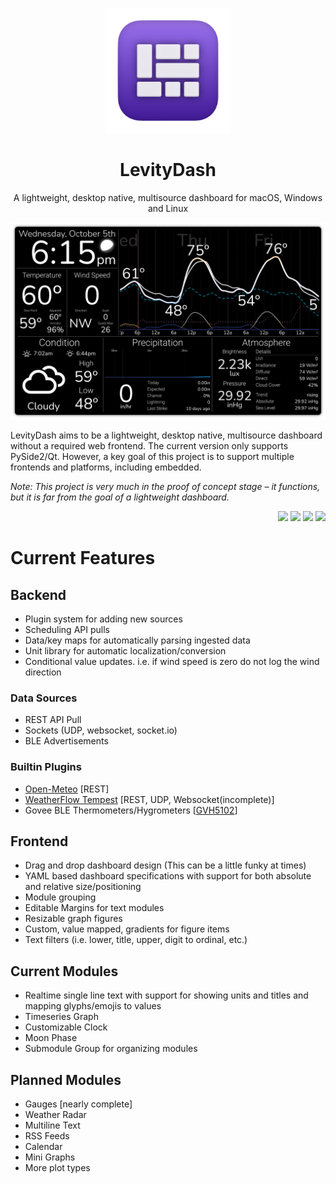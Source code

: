 <p align="center">
	<p align="center">
   <img width="200" height="200" src="https://github.com/noblecloud/LevityDash/raw/gh-pages/docs/_images/favicons/android-chrome-512x512.png" alt="Logo">
  </p>
	<h1 align="center" color="505050">
		<strong><b>LevityDash</b></strong>
	</h1>
  <p align="center">
  	A lightweight, desktop native, multisource dashboard for macOS, Windows and Linux
  </p>
</p>

![Screenshot](https://github.com/noblecloud/LevityDash/raw/main/docs/_images/screenshot-readme.png)

LevityDash aims to be a lightweight, desktop native, multisource dashboard without a required web frontend. The current version only supports PySide2/Qt. However, a key goal of this project is to support multiple frontends and
platforms, including embedded.

*Note: This project is very much in the proof of concept stage – it functions, but it is far from the goal of a lightweight dashboard.*

<p align="right">
<img src="https://img.shields.io/badge/license-MIT-blueviolet">
<img src="https://img.shields.io/badge/Python-3.10-blueviolet">
<img src="https://img.shields.io/badge/aiohttp-3.6-blueviolet">
<img src="https://img.shields.io/badge/PySide2-5.12-blueviolet">

</p>

# Current Features

## Backend

- Plugin system for adding new sources
- Scheduling API pulls
- Data/key maps for automatically parsing ingested data
- Unit library for automatic localization/conversion
- Conditional value updates. i.e. if wind speed is zero do not log the wind direction

### Data Sources

- REST API Pull
- Sockets (UDP, websocket, socket.io)
- BLE Advertisements

### Builtin Plugins

- [Open-Meteo](https://open-meteo.com) [REST]
- [WeatherFlow Tempest](https://tempestwx.com) [REST, UDP, Websocket(incomplete)]
- Govee BLE Thermometers/Hygrometers [[GVH5102](https://www.amazon.com/Govee-Hygrometer-Thermometer-Temperature-Notification/dp/B087313N8F?th=1)]

## Frontend

- Drag and drop dashboard design (This can be a little funky at times)
- YAML based dashboard specifications with support for both absolute and relative size/positioning
- Module grouping
- Editable Margins for text modules
- Resizable graph figures
- Custom, value mapped, gradients for figure items
- Text filters (i.e. lower, title, upper, digit to ordinal, etc.)

## Current Modules

- Realtime single line text with support for showing units and titles and mapping glyphs/emojis to values
- Timeseries Graph
- Customizable Clock
- Moon Phase
- Submodule Group for organizing modules

## Planned Modules

- Gauges [nearly complete]
- Weather Radar
- Multiline Text
- RSS Feeds
- Calendar
- Mini Graphs
- More plot types